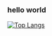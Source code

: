 ### hello world

[![Top Langs](https://github-readme-stats.vercel.app/api/top-langs/?username=tim-ludwig&langs_count=5&layout=donut&theme=catppuccin_mocha)](https://github.com/anuraghazra/github-readme-stats)

<!--
**tim-ludwig/tim-ludwig** is a ✨ _special_ ✨ repository because its `README.md` (this file) appears on your GitHub profile.

Here are some ideas to get you started:

- 🔭 I’m currently working on ...
- 🌱 I’m currently learning ...
- 👯 I’m looking to collaborate on ...
- 🤔 I’m looking for help with ...
- 💬 Ask me about ...
- 📫 How to reach me: ...
- 😄 Pronouns: ...
- ⚡ Fun fact: ...
-->
